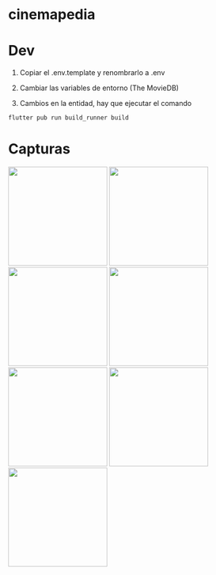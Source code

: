 # cinemapedia

# Dev

1. Copiar el .env.template y renombrarlo a .env
2. Cambiar las variables de entorno (The MovieDB)

3. Cambios en la entidad, hay que ejecutar el comando
```
flutter pub run build_runner build
```

# Capturas

<img src="https://github.com/SebasVillaLo/cinemapedia/assets/85509028/04bba971-0e57-4afe-ad70-d81cd6c04310" height="200">

<img src="https://github.com/SebasVillaLo/cinemapedia/assets/85509028/fcf65b21-34fa-49f3-894b-68281457679d" height="200">

<img src="https://github.com/SebasVillaLo/cinemapedia/assets/85509028/5fb365f6-1359-4d7c-afb1-02913c3183ff" height="200">

<img src="https://github.com/SebasVillaLo/cinemapedia/assets/85509028/4c66c4bb-1157-4c20-af6e-c3353ce6c4bd" height="200">

<img src="https://github.com/SebasVillaLo/cinemapedia/assets/85509028/647db55b-4434-4ae4-a770-4d1ef08262e9" height="200">

<img src="https://github.com/SebasVillaLo/cinemapedia/assets/85509028/81dcb4fe-4dec-4272-bd86-d7f71e7f5b5f" height="200">

<img src="https://github.com/SebasVillaLo/cinemapedia/assets/85509028/a2f1dd34-356d-476c-b6d4-93b8d3abe70f" height="200">



